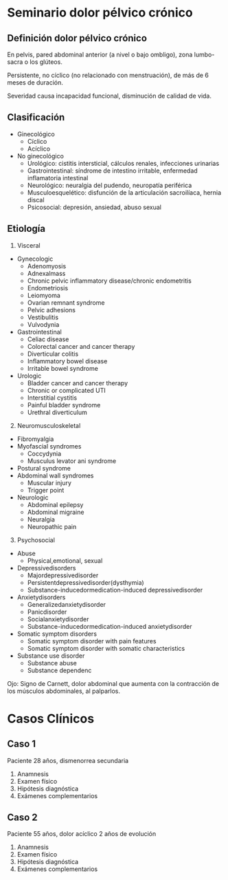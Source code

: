 # Seminario dolor pélvico crónico

## Definición dolor pélvico crónico

En pelvis, pared abdominal anterior (a nivel o bajo ombligo), zona lumbo-sacra o los glúteos. 

Persistente, no cíclico (no relacionado con menstruación), de más de 6 meses de duración.

Severidad causa incapacidad funcional, disminución de calidad de vida.

## Clasificación

- Ginecológico
    - Cíclico
    - Acíclico
- No ginecológico
    - Urológico: cistitis intersticial, cálculos renales, infecciones urinarias
    - Gastrointestinal: síndrome de intestino irritable, enfermedad inflamatoria intestinal
    - Neurológico: neuralgia del pudendo, neuropatía periférica
    - Musculoesquelético: disfunción de la articulación sacroilíaca, hernia discal
    - Psicosocial: depresión, ansiedad, abuso sexual


## Etiología

1. Visceral
- Gynecologic
    - Adenomyosis
    - Adnexalmass
    - Chronic pelvic inflammatory disease/chronic endometritis
    - Endometriosis
    - Leiomyoma
    - Ovarian remnant syndrome
    - Pelvic adhesions
    - Vestibulitis
    - Vulvodynia
- Gastrointestinal
    - Celiac disease
    - Colorectal cancer and cancer therapy
    - Diverticular colitis
    - Inflammatory bowel disease
    - Irritable bowel syndrome
- Urologic
    - Bladder cancer and cancer therapy
    - Chronic or complicated UTI
    - Interstitial cystitis
    - Painful bladder syndrome
    - Urethral diverticulum
2. Neuromusculoskeletal
- Fibromyalgia
- Myofascial syndromes
    - Coccydynia
    - Musculus levator ani syndrome
- Postural syndrome
- Abdominal wall syndromes
    - Muscular injury
    - Trigger point
- Neurologic
    - Abdominal epilepsy
    - Abdominal migraine
    - Neuralgia
    - Neuropathic pain
3. Psychosocial
- Abuse
    - Physical,emotional, sexual
- Depressivedisorders
    - Majordepressivedisorder
    - Persistentdepressivedisorder(dysthymia)
    - Substance-inducedormedication-induced depressivedisorder
- Anxietydisorders
    - Generalizedanxietydisorder
    - Panicdisorder
    - Socialanxietydisorder
    - Substance-inducedormedication-induced anxietydisorder    
- Somatic symptom disorders
    - Somatic symptom disorder with pain features
    - Somatic symptom disorder with somatic characteristics
- Substance use disorder
    - Substance abuse
    - Substance dependenc



Ojo: Signo de Carnett, dolor abdominal que aumenta con la contracción de los músculos abdominales, al palparlos.

# Casos Clínicos

## Caso 1

Paciente 28 años, dismenorrea secundaria

1. Anamnesis
2. Examen físico
3. Hipótesis diagnóstica
4. Exámenes complementarios

## Caso 2

Paciente 55 años, dolor acíclico 2 años de evolución 

1. Anamnesis
2. Examen físico
3. Hipótesis diagnóstica
4. Exámenes complementarios
